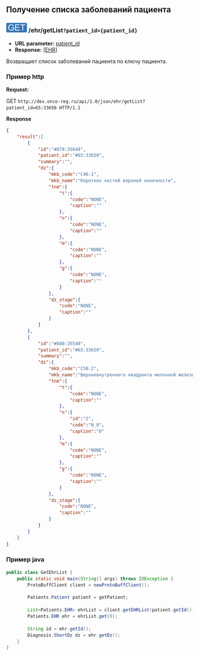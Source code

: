 ## Получение списка заболеваний пациента

### ![GET](../../../img/get.png) /ehr/getList`?patient_id={patient_id}`
* **URL parameter:** [patient_id](../../../types/types.md#com.siams.med.api.EHR)
* **Response:** [[EHR](../../../types/types.md#com.siams.med.api.EHR)]

Возвращает список заболеваний пациента по ключу пациента.


### Пример http

**Request:** 

GET `http://dev.onco-reg.ru/api/1.0/json/ehr/getList?patient_id=65:33650 HTTP/1.1`

**Response**

```json
{
    "result":[
        {
            "id":"#879:35649",
            "patient_id":"#65:33650",
            "summary":"",
            "dz":{
                "mkb_code":"C40.1",
                "mkb_name":"Коротких костей верхней конечности",
                "tnm":{
                    "t":{
                        "code":"NONE",
                        "caption":""
                    },
                    "n":{
                        "code":"NONE",
                        "caption":""
                    },
                    "m":{
                        "code":"NONE",
                        "caption":""
                    },
                    "g":{
                        "code":"NONE",
                        "caption":""
                    }
                },
                "dz_stage":{
                    "code":"NONE",
                    "caption":""
                }
            }
        },
        {
            "id":"#880:35540",
            "patient_id":"#65:33650",
            "summary":"",
            "dz":{
                "mkb_code":"C50.2",
                "mkb_name":"Верхневнутреннего квадранта молочной железы",
                "tnm":{
                    "t":{
                        "code":"NONE",
                        "caption":""
                    },
                    "n":{
                        "id":"2",
                        "code":"N_0",
                        "caption":"0"
                    },
                    "m":{
                        "code":"NONE",
                        "caption":""
                    },
                    "g":{
                        "code":"NONE",
                        "caption":""
                    }
                },
                "dz_stage":{
                    "code":"NONE",
                    "caption":""
                }
            }
        }
    ]
}
```


### Пример java

```java
public class GetEhrList {
    public static void main(String[] args) throws IOException {
        ProtoBuffClient client = newProtoBuffClient();

        Patients.Patient patient = getPatient;

        List<Patients.EHR> ehrList = client.getEHRList(patient.getId());
        Patients.EHR ehr = ehrList.get(0);

        String id = ehr.getId();
        Diagnosis.ShortDz dz = ehr.getDz();
    }
}
```

